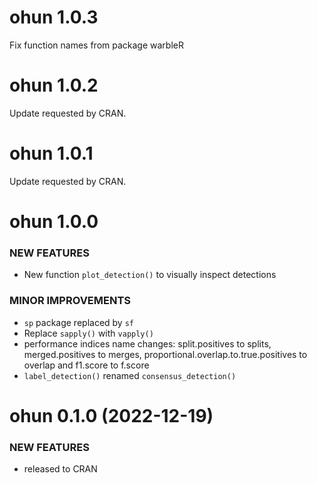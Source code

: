 <!-- based on: https://devguide.ropensci.org/newstemplate.html#newstemplate -->

ohun 1.0.3
=========================
Fix function names from package warbleR

ohun 1.0.2
=========================
Update requested by CRAN.

ohun 1.0.1
=========================

Update requested by CRAN.

ohun 1.0.0 
=========================

### NEW FEATURES

  * New function `plot_detection()` to visually inspect detections 

### MINOR IMPROVEMENTS

  * `sp` package replaced by `sf`
  * Replace `sapply()` with `vapply()`
  * performance indices name changes: split.positives to splits, merged.positives to merges, proportional.overlap.to.true.positives to overlap and f1.score to f.score 
  * `label_detection()` renamed `consensus_detection()`
  

ohun 0.1.0 (2022-12-19)
=========================

### NEW FEATURES

  * released to CRAN
